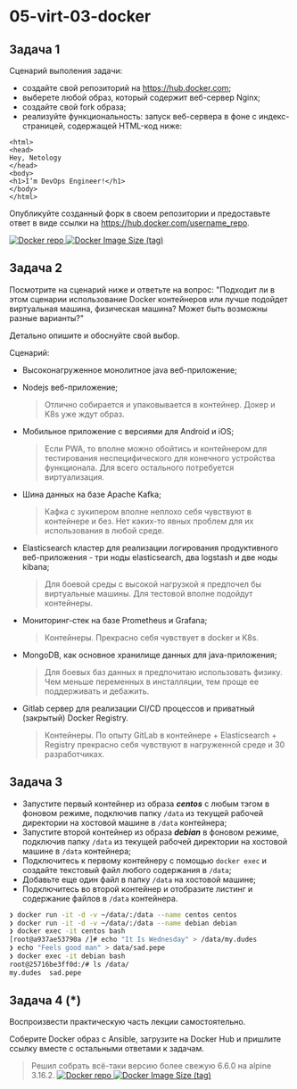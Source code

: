 # 05-virt-03-docker

## Задача 1

Сценарий выполения задачи:

- создайте свой репозиторий на https://hub.docker.com;
- выберете любой образ, который содержит веб-сервер Nginx;
- создайте свой fork образа;
- реализуйте функциональность:
запуск веб-сервера в фоне с индекс-страницей, содержащей HTML-код ниже:
```
<html>
<head>
Hey, Netology
</head>
<body>
<h1>I’m DevOps Engineer!</h1>
</body>
</html>
```
Опубликуйте созданный форк в своем репозитории и предоставьте ответ в виде ссылки на https://hub.docker.com/username_repo.

[![Docker repo](https://img.shields.io/badge/dexogen-nginx%3Alatest-green)
![Docker Image Size (tag)](https://img.shields.io/docker/image-size/dexogen/nginx/latest)](https://hub.docker.com/r/dexogen/nginx)

## Задача 2

Посмотрите на сценарий ниже и ответьте на вопрос:
"Подходит ли в этом сценарии использование Docker контейнеров или лучше подойдет виртуальная машина, физическая машина? Может быть возможны разные варианты?"

Детально опишите и обоснуйте свой выбор.

Сценарий:

- Высоконагруженное монолитное java веб-приложение;
    > 
- Nodejs веб-приложение;
    > Отлично собирается и упаковывается в контейнер. Докер и K8s уже ждут образ.
- Мобильное приложение c версиями для Android и iOS;
    > Если PWA, то вполне можно обойтись и контейнером для тестирования неспецифического для конечного устройства функционала. Для всего остального потребуется виртуализация.
- Шина данных на базе Apache Kafka;
    > Кафка с зукипером вполне неплохо себя чувствуют в контейнере и без. Нет каких-то явных проблем для их использования в любой среде.
- Elasticsearch кластер для реализации логирования продуктивного веб-приложения - три ноды elasticsearch, два logstash и две ноды kibana;
    > Для боевой среды с высокой нагрузкой я предпочел бы виртуальные машины. Для тестовой вполне подойдут контейнеры.
- Мониторинг-стек на базе Prometheus и Grafana;
    > Контейнеры. Прекрасно себя чувствует в docker и K8s. 
- MongoDB, как основное хранилище данных для java-приложения;
    > Для боевых баз данных я предпочитаю использовать физику. Чем меньше переменных в инсталляции, тем проще ее поддерживать и дебажить.
- Gitlab сервер для реализации CI/CD процессов и приватный (закрытый) Docker Registry.
    > Контейнеры. По опыту GitLab в контейнере + Elasticsearch + Registry прекрасно себя чувствуют в нагруженной среде и 30 разработчиках.

## Задача 3

- Запустите первый контейнер из образа ***centos*** c любым тэгом в фоновом режиме, подключив папку ```/data``` из текущей рабочей директории на хостовой машине в ```/data``` контейнера;
- Запустите второй контейнер из образа ***debian*** в фоновом режиме, подключив папку ```/data``` из текущей рабочей директории на хостовой машине в ```/data``` контейнера;
- Подключитесь к первому контейнеру с помощью ```docker exec``` и создайте текстовый файл любого содержания в ```/data```;
- Добавьте еще один файл в папку ```/data``` на хостовой машине;
- Подключитесь во второй контейнер и отобразите листинг и содержание файлов в ```/data``` контейнера.

```bash
❯ docker run -it -d -v ~/data/:/data --name centos centos
❯ docker run -it -d -v ~/data/:/data --name debian debian
❯ docker exec -it centos bash
[root@a937ae53790a /]# echo "It Is Wednesday" > /data/my.dudes
❯ echo "Feels good man" > data/sad.pepe
❯ docker exec -it debian bash
root@25716be3ff0d:/# ls /data/
my.dudes  sad.pepe
```

## Задача 4 (*)

Воспроизвести практическую часть лекции самостоятельно.

Соберите Docker образ с Ansible, загрузите на Docker Hub и пришлите ссылку вместе с остальными ответами к задачам.

> Решил собрать всё-таки версию более свежую 6.6.0 на alpine 3.16.2.
>[![Docker repo](https://img.shields.io/badge/dexogen-ansible%3A6.6.0-green)
![Docker Image Size (tag)](https://img.shields.io/docker/image-size/dexogen/ansible/6.6.0)](https://hub.docker.com/r/dexogen/ansible)